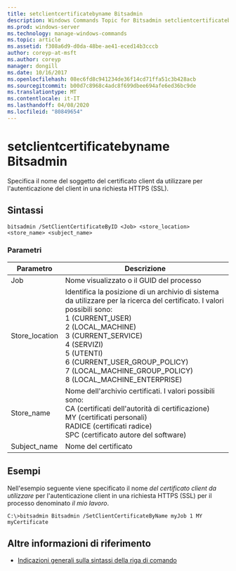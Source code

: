 ```yaml
---
title: setclientcertificatebyname Bitsadmin
description: Windows Commands Topic for Bitsadmin setclientcertificatebyname, che specifica il nome del soggetto del certificato client da usare per l'autenticazione client in una richiesta HTTPS (SSL).
ms.prod: windows-server
ms.technology: manage-windows-commands
ms.topic: article
ms.assetid: f308a6d9-d0da-48be-ae41-eced14b3cccb
author: coreyp-at-msft
ms.author: coreyp
manager: dongill
ms.date: 10/16/2017
ms.openlocfilehash: 08ec6fd8c941234de36f14cd71ffa51c3b428acb
ms.sourcegitcommit: b00d7c8968c4adc8f699dbee694afe6ed36bc9de
ms.translationtype: MT
ms.contentlocale: it-IT
ms.lasthandoff: 04/08/2020
ms.locfileid: "80849654"
---
```

# <a name="bitsadmin-setclientcertificatebyname"></a>setclientcertificatebyname Bitsadmin

Specifica il nome del soggetto del certificato client da utilizzare per l'autenticazione del client in una richiesta HTTPS (SSL).

## <a name="syntax"></a>Sintassi

```
bitsadmin /SetClientCertificateByID <Job> <store_location> <store_name> <subject_name>
```

### <a name="parameters"></a>Parametri

|Parametro|Descrizione|
|---------|-----------|
|Job|Nome visualizzato o il GUID del processo|
|Store_location|Identifica la posizione di un archivio di sistema da utilizzare per la ricerca del certificato. I valori possibili sono:</br>1 (CURRENT_USER)</br>2 (LOCAL_MACHINE)</br>3 (CURRENT_SERVICE)</br>4 (SERVIZI)</br>5 (UTENTI)</br>6 (CURRENT_USER_GROUP_POLICY)</br>7 (LOCAL_MACHINE_GROUP_POLICY)</br>8 (LOCAL_MACHINE_ENTERPRISE)|
|Store_name|Nome dell'archivio certificati. I valori possibili sono:</br>CA (certificati dell'autorità di certificazione)</br>MY (certificati personali)</br>RADICE (certificati radice)</br>SPC (certificato autore del software)|
|Subject_name|Nome del certificato|

## <a name="examples"></a><a name=BKMK_examples></a>Esempi

Nell'esempio seguente viene specificato il nome *del certificato client da utilizzare* per l'autenticazione client in una richiesta HTTPS (SSL) per il processo denominato *il mio lavoro*.
```
C:\>bitsadmin Bitsadmin /SetClientCertificateByName myJob 1 MY myCertificate 
```

## <a name="additional-references"></a>Altre informazioni di riferimento

- [Indicazioni generali sulla sintassi della riga di comando](command-line-syntax-key.md)